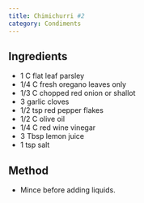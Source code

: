 ```yaml
---
title: Chimichurri #2
category: Condiments
---
```


## Ingredients

- 1 C flat leaf parsley
- 1/4 C fresh oregano leaves only
- 1/3 C chopped red onion or shallot
- 3 garlic cloves
- 1/2 tsp red pepper flakes
- 1/2 C olive oil
- 1/4 C red wine vinegar
- 3 Tbsp lemon juice
- 1 tsp salt

## Method

- Mince before adding liquids. 

